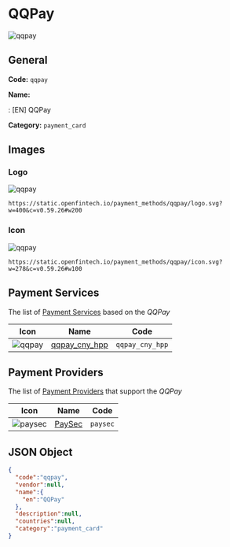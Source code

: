
# QQPay 
![qqpay](https://static.openfintech.io/payment_methods/qqpay/logo.svg?w=400&c=v0.59.26#w200)  

## General 
**Code:** `qqpay` 
 
**Name:** 
 
:	[EN] QQPay 
 
**Category:** `payment_card` 
 

## Images 

### Logo 
![qqpay](https://static.openfintech.io/payment_methods/qqpay/logo.svg?w=400&c=v0.59.26#w200)  

```
https://static.openfintech.io/payment_methods/qqpay/logo.svg?w=400&c=v0.59.26#w200
```  

### Icon 
![qqpay](https://static.openfintech.io/payment_methods/qqpay/icon.svg?w=278&c=v0.59.26#w100)  

```
https://static.openfintech.io/payment_methods/qqpay/icon.svg?w=278&c=v0.59.26#w100
```  

## Payment Services 
 
The list of [Payment Services](/payment-services/) based on the _QQPay_ 

|Icon|Name|Code| 
|:---:|:---:|:---:| 
|![qqpay](https://static.openfintech.io/payment_methods/qqpay/icon.svg?w=278&c=v0.59.26#w100) |[qqpay_cny_hpp](/payment-services/qqpay_cny_hpp/)|`qqpay_cny_hpp`| 
 

## Payment Providers 
 
The list of [Payment Providers](/payment-providers/) that support the _QQPay_ 

|Icon|Name|Code| 
|:---:|:---:|:---:| 
|![paysec](https://static.openfintech.io/payment_providers/paysec/icon.svg?w=278&c=v0.59.26#w100) |[PaySec](/payment-providers/paysec/)|`paysec`| 
 

## JSON Object 

```json
{
  "code":"qqpay",
  "vendor":null,
  "name":{
    "en":"QQPay"
  },
  "description":null,
  "countries":null,
  "category":"payment_card"
}
```  
